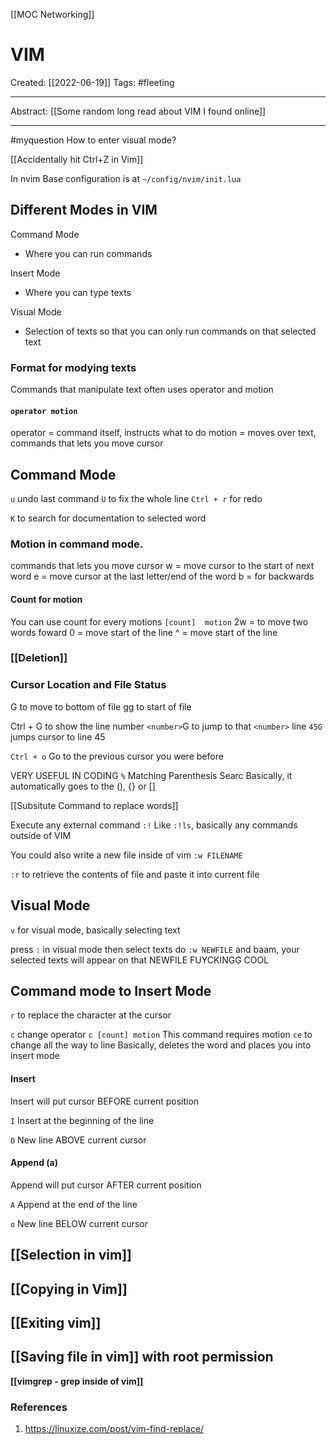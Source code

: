 [[MOC Networking]]

# VIM
Created:  [[2022-06-19]]
Tags: #fleeting 

---
Abstract:
[[Some random long read about VIM I found online]]

---
#myquestion How to enter visual mode?



[[Accidentally hit Ctrl+Z in Vim]]


In nvim
Base configuration is at `~/config/nvim/init.lua`


## Different Modes in VIM

Command Mode
- Where you can run commands

Insert Mode
- Where you can type texts

Visual Mode
- Selection of texts so that you can only run commands on that selected text



### Format for modying texts
Commands that manipulate text often uses operator and motion
#### `operator motion`
operator = command itself, instructs what to do
motion = moves over text, commands that lets you move cursor



## Command Mode
`u` undo last command
`U` to fix the whole line 
`Ctrl + r` for redo

`K` to search for documentation to selected word

### Motion in command mode.
commands that lets you move cursor
w = move cursor to the start of next word
e = move cursor at the last letter/end of the word
b = for backwards

#### Count for motion 
You can use count for every motions
`[count]  motion`
2w = to move two words foward
0 = move start of the line 
^ = move start of the line


### [[Deletion]]

### Cursor Location and File Status
G to move to bottom of file
gg to start of file

Ctrl + G to show the line number 
`<number>`G to jump to that `<number>` line
`45G` jumps cursor to line 45 


`Ctrl + o`
Go to the previous cursor you were before


VERY USEFUL IN CODING
`%`
Matching Parenthesis Searc
Basically, it automatically goes to the (), {} or []

[[Subsitute Command to replace words]]

Execute any external command
`:!` 
Like `:!ls`, basically any commands outside of VIM 


You could also write a new file inside of vim
`:w FILENAME`


`:r` to retrieve the contents of file and paste it into current file


## Visual Mode
`v` for visual mode, basically selecting text

press `:` in visual mode
then select texts
do `:w NEWFILE` and baam, your selected texts will appear on that NEWFILE
FUYCKINGG COOL







## Command mode to Insert Mode
`r` to replace the character at the cursor

`c` change operator
`c [count] motion`
This command requires motion
`ce` to change all the way to line
Basically, deletes the word and places you into insert mode



#### Insert
Insert will put cursor BEFORE current position

`I`       Insert at the beginning of the line

`O`       New line ABOVE current cursor 



#### Append (a) 
Append will put cursor AFTER current position

`A`       Append at the end of the line

`o`       New line BELOW current cursor  




## [[Selection in vim]]




## [[Copying in Vim]]



## [[Exiting vim]]



## [[Saving file in vim]] with root permission




**[[vimgrep - grep inside of vim]]**



### References
1. https://linuxize.com/post/vim-find-replace/
